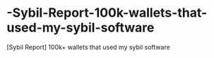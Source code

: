 # -Sybil-Report-100k-wallets-that-used-my-sybil-software
[Sybil Report] 100k+ wallets that used my sybil software
